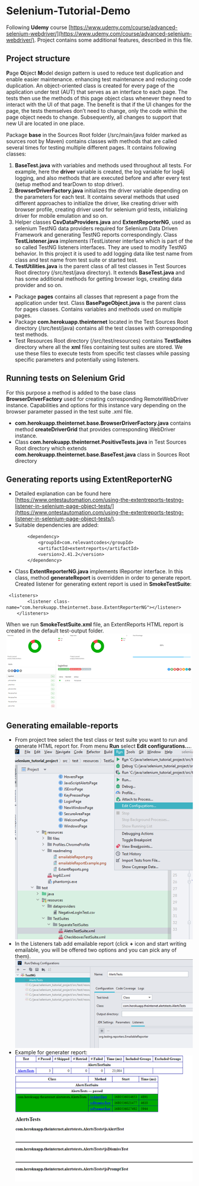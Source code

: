 # Selenium-Tutorial-Demo
Following **Udemy** course [https://www.udemy.com/course/advanced-selenium-webdriver/](https://www.udemy.com/course/advanced-selenium-webdriver/). Project contains some additional features, described in this file.
## Project structure
**P**age **O**bject **M**odel design pattern is used to reduce test duplication and enable easier maintenance.  enhancing test maintenance and reducing code duplication. An object-oriented class is created for every page of the application under test (AUT) that serves as an interface to each page. The tests then use the methods of this page object class whenever they need to interact with the UI of that page. The benefit is that if the UI changes for the page, the tests themselves don’t need to change, only the code within the page object needs to change. Subsequently, all changes to support that new UI are located in one place.

Package **base** in the Sources Root folder (/src/main/java folder marked as sources root by Maven) contains classes with methods that are called several times for testing multiple different pages. It contains following classes:
   1. **BaseTest.java** with variables and methods used throughout all tests. For example, here the **driver** variable is created, the log variable for log4j logging, and also methods that are executed before and after every test (setup method and tearDown to stop driver).
   2. **BrowserDriverFactory.java** initializes the driver variable depending on the parameters for each test. It contains several methods that used different approaches to initialize the driver, like creating driver with browser profile, creating driver used for selenium grid tests, initializing driver for mobile emulation and so on.
   3. Helper classes **CsvDataProviders.java** and **ExtentReporterNG**, used as selenium TestNG data providers required for Selenium Data Driven Framework and generating TestNG reports correspondingly. Class **TestListener.java** implements ITestListener interface which is part of the so called TestNG listeners interfaces. They are used to modify TestNG behavior. In this project it is used to add logging data like test name from class and test name from test suite or started test.
   4. **TestUtilities.java** is the parent class of all test classes in Test Sources Root directory (/src/test/java directory). It extends **BaseTest.java** and has some additional methods for getting browser logs, creating data provider and so on.

- Package **pages** contains all classes that represent a page from the application under test. Class **BasePageObject.java** is the parent class for pages classes. Contains variables and methods used on multiple pages. 
- Package **com.herokuapp.theinternet** located in the Test Sources Root directory (/src/test/java) contains all the test classes with corresponding test methods.
- Test Resources Root directory (/src/test/resources) contains **TestSuites** directory where all the **xml** files containing test suites are stored. We use these files to execute tests from specific test classes while passing specific parameters and potentially using listeners.

## Running tests on Selenium Grid
For this purpose a method is added to the base class **BrowserDriverFactory** used for creating corresponding RemoteWebDriver instance. Capabilities and options for this instance vary depending on the browser parameter passed in the test suite .xml file.

- **com.herokuapp.theinternet.base.BrowserDriverFactory.java** contains method **createDriverGrid** that provides corresponding WebDriver instance.
- Class **com.herokuapp.theinternet.PositiveTests.java** in Test Sources Root directory which extends **com.herokuapp.theinternet.base.BaseTest.java** class in Sources Root directory

## Generating reports using **ExtentReporterNG** 
 - Detailed explanation can be found here [https://www.ontestautomation.com/using-the-extentreports-testng-listener-in-selenium-page-object-tests/](https://www.ontestautomation.com/using-the-extentreports-testng-listener-in-selenium-page-object-tests/).
 - Suitable dependencies are added:
```  <!-- https://mvnrepository.com/artifact/com.relevantcodes/extentreports -->
        <dependency>
            <groupId>com.relevantcodes</groupId>
            <artifactId>extentreports</artifactId>
            <version>2.41.2</version>
        </dependency>
  ```      
 - Class **ExtentReporterNG.java** implements IReporter interface. In this class, method **generateReport** is overridden in order to generate report. Created listener for generating extent report is used in **SmokeTestSuite**:
```
 <listeners>
        <listener class-name="com.herokuapp.theinternet.base.ExtentReporterNG"></listener>
    </listeners>
```
   When we run **SmokeTestSuite.xml** file, an ExtentReports HTML report is created in the default test-output folder.
   ![Generated report using ExtentReport TestNG listener, after running SmoteTestSuite.xml](src/main/resources/readmeImg/ExtentReports.png)
   ## Generating emailable-reports
- From project tree select the test class or test suite you want to run and generate HTML report for. From menu **Run** select **Edit configurations...**.
  ![Select AlertsTestSuite.xml and choose edit configurations from run menu](src/main/resources/readmeImg/generateEmailableReport.png)
- In the Listeners tab add emailable report (click **+** icon and start writing emailable, you will be offered two options and you can pick any of them).
![Add listener for emailable report to AlertsTestSuite.xml](src/main/resources/readmeImg/emailableReport.png)
- Example for generater report:
![Add listener for emailable report to AlertsTestSuite.xml](src/main/resources/readmeImg/emailableReportExample.png)